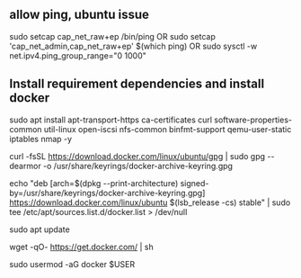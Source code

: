 ## allow ping, ubuntu issue
sudo setcap cap_net_raw+ep /bin/ping
OR
sudo setcap 'cap_net_admin,cap_net_raw+ep' $(which ping)
OR
sudo sysctl -w net.ipv4.ping_group_range="0 1000"



## Install requirement dependencies and install docker
sudo apt install apt-transport-https ca-certificates curl software-properties-common util-linux open-iscsi nfs-common binfmt-support qemu-user-static iptables nmap -y

curl -fsSL https://download.docker.com/linux/ubuntu/gpg | sudo gpg --dearmor -o /usr/share/keyrings/docker-archive-keyring.gpg

echo "deb [arch=$(dpkg --print-architecture) signed-by=/usr/share/keyrings/docker-archive-keyring.gpg] https://download.docker.com/linux/ubuntu $(lsb_release -cs) stable" | sudo tee /etc/apt/sources.list.d/docker.list > /dev/null

sudo apt update

wget -qO- https://get.docker.com/ | sh

sudo usermod -aG docker $USER


